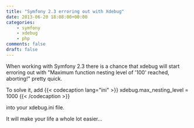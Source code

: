```yaml
---
title: "Symfony 2.3 erroring out with Xdebug"
date: 2013-06-20 18:08:00+00:00
categories:
    - symfony
    - xdebug
    - php
comments: false
draft: false
---
```

When working with Symfony 2.3 there is a chance that xdebug will start erroring out with "Maximum function nesting level of '100' reached, aborting!" pretty quick.
<!--more-->
To solve it, add
{{< codecaption lang="ini" >}}
xdebug.max_nesting_level = 1000
{{< /codecaption >}}

into your xdebug.ini file.

It will make your life a whole lot easier...